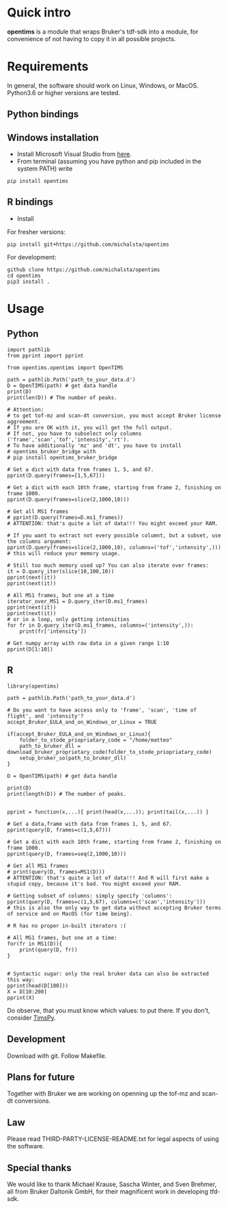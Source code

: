 # Quick intro
**opentims** is a module that wraps Bruker's tdf-sdk into a module, for convenience of not having to copy it in all possible projects.

# Requirements
In general, the software should work on Linux, Windows, or MacOS.
Python3.6 or higher versions are tested.

## Python bindings

## Windows installation

* Install Microsoft Visual Studio from [here](https://visualstudio.microsoft.com/visual-cpp-build-tools/).
* From terminal (assuming you have python and pip included in the system PATH) write
```{python}
pip install opentims
```

## R bindings

* Install 


For fresher versions:
```{python}
pip install git+https://github.com/michalsta/opentims
```

For development:
```{bash}
github clone https://github.com/michalsta/opentims
cd opentims
pip3 install .
```

# Usage

## Python

```{python}
import pathlib
from pprint import pprint

from opentims.opentims import OpenTIMS

path = pathlib.Path('path_to_your_data.d')
D = OpenTIMS(path) # get data handle
print(D)
print(len(D)) # The number of peaks.

# Attention:
# to get tof-mz and scan-dt conversion, you must accept Bruker license aggreement.
# If you are OK with it, you will get the full output.
# If not, you have to subselect only columns ('frame','scan','tof','intensity','rt').
# To have additionally 'mz' and 'dt', you have to install
# opentims_bruker_bridge with
# pip install opentims_bruker_bridge

# Get a dict with data from frames 1, 5, and 67.
pprint(D.query(frames=[1,5,67]))

# Get a dict with each 10th frame, starting from frame 2, finishing on frame 1000.   
pprint(D.query(frames=slice(2,1000,10)))

# Get all MS1 frames 
# pprint(D.query(frames=D.ms1_frames))
# ATTENTION: that's quite a lot of data!!! You might exceed your RAM.

# If you want to extract not every possible columnt, but a subset, use the columns argument:
pprint(D.query(frames=slice(2,1000,10), columns=('tof','intensity',)))
# this will reduce your memory usage.

# Still too much memory used up? You can also iterate over frames:
it = D.query_iter(slice(10,100,10))
pprint(next(it))
pprint(next(it))

# All MS1 frames, but one at a time
iterator_over_MS1 = D.query_iter(D.ms1_frames)
pprint(next(it))
pprint(next(it))
# or in a loop, only getting intensities
for fr in D.query_iter(D.ms1_frames, columns=('intensity',)):
    print(fr['intensity'])

# Get numpy array with raw data in a given range 1:10
pprint(D[1:10])
```

## R

```{R}
library(opentims)

path = pathlib.Path('path_to_your_data.d')

# Do you want to have access only to 'frame', 'scan', 'time of flight', and 'intensity'?
accept_Bruker_EULA_and_on_Windows_or_Linux = TRUE

if(accept_Bruker_EULA_and_on_Windows_or_Linux){
    folder_to_stode_priopriatary_code = "/home/matteo"
    path_to_bruker_dll = download_bruker_proprietary_code(folder_to_stode_priopriatary_code)
    setup_bruker_so(path_to_bruker_dll)
}

D = OpenTIMS(path) # get data handle

print(D) 
print(length(D)) # The number of peaks.


pprint = function(x,...){ print(head(x,...)); print(tail(x,...)) }

# Get a data,frame with data from frames 1, 5, and 67.
pprint(query(D, frames=c(1,5,67)))

# Get a dict with each 10th frame, starting from frame 2, finishing on frame 1000.   
pprint(query(D, frames=seq(2,1000,10)))

# Get all MS1 frames 
# print(query(D, frames=MS1(D)))
# ATTENTION: that's quite a lot of data!!! And R will first make a stupid copy, because it's bad. You might exceed your RAM.

# Getting subset of columns: simply specify 'columns':
pprint(query(D, frames=c(1,5,67), columns=c('scan','intensity')))
# this is also the only way to get data without accepting Bruker terms of service and on MacOS (for time being).

# R has no proper in-built iterators :(

# All MS1 frames, but one at a time:
for(fr in MS1(D)){
    print(query(D, fr))
}


# Syntactic sugar: only the real bruker data can also be extracted this way:
pprint(head(D[100])) 
X = D[10:200]
pprint(X)

```

Do observe, that you must know which values: to put there.
If you don't, consider [TimsPy](https://github.com/MatteoLacki/timspy).

## Development
Download with git.
Follow Makefile.


## Plans for future

Together with Bruker we are working on openning up the tof-mz and scan-dt conversions.


## Law
Please read THIRD-PARTY-LICENSE-README.txt for legal aspects of using the software.

## Special thanks
We would like to thank Michael Krause, Sascha Winter, and Sven Brehmer, all from Bruker Daltonik GmbH, for their magnificent work in developing tfd-sdk.

